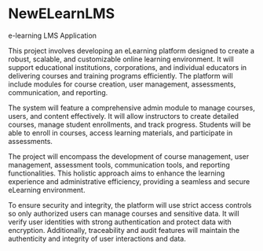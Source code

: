 # NewELearnLMS
e-learning LMS Application

This project involves developing an eLearning platform designed to create a robust, scalable, and customizable online learning environment. It will support educational institutions, corporations, and individual educators in delivering courses and training programs efficiently. The platform will include modules for course creation, user management, assessments, communication, and reporting.

The system will feature a comprehensive admin module to manage courses, users, and content effectively. It will allow instructors to create detailed courses, manage student enrollments, and track progress. Students will be able to enroll in courses, access learning materials, and participate in assessments.

The project will encompass the development of course management, user management, assessment tools, communication tools, and reporting functionalities. This holistic approach aims to enhance the learning experience and administrative efficiency, providing a seamless and secure eLearning environment.

To ensure security and integrity, the platform will use strict access controls so only authorized users can manage courses and sensitive data. It will verify user identities with strong authentication and protect data with encryption. Additionally, traceability and audit features will maintain the authenticity and integrity of user interactions and data.
